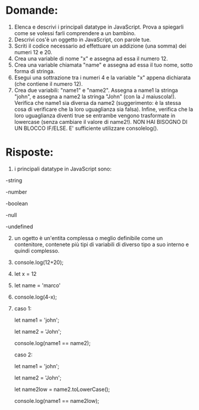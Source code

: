 # Domande:
1. Elenca e descrivi i principali datatype in JavaScript. Prova a spiegarli come se volessi farli comprendere a un bambino.
2. Descrivi cos'è un oggetto in JavaScript, con parole tue.
3. Scriti il codice necessario ad effettuare un addizione (una somma) dei numeri 12 e 20.
4. Crea una variable di nome "x" e assegna ad essa il numero 12.
5. Crea una variable chiamata "name" e assegna ad essa il tuo nome, sotto forma di stringa.
6. Esegui una sottrazione tra i numeri 4 e la variable "x" appena dichiarata (che contiene il numero 12).
7. Crea due variabili: "name1" e "name2". Assegna a name1 la stringa "john", e assegna a name2 la stringa "John" (con la J maiuscola!). Verifica che name1 sia diversa da name2 (suggerimento: è la stessa cosa di verificare che la loro uguaglianza sia falsa). Infine, verifica che la loro uguaglianza diventi true se entrambe vengono trasformate in lowercase (senza cambiare il valore di name2!). NON HAI BISOGNO DI UN BLOCCO IF/ELSE. E' sufficiente utilizzare consolelog().

# Risposte:
1. i principali datatype in JavaScript sono:

-string

-number

-boolean

-null

-undefined


2. un ogetto è un'entita complessa o meglio definibile come un contenitore, contenete più tipi di variabili di diverso tipo a suo interno e quindi complesso.
3.  console.log(12+20);
4. let x = 12
5. let name = 'marco'
6. console.log(4-x);
7. caso 1:

    let name1 = 'john'; 

    let name2 = 'John';

    console.log(name1 == name2);


    caso 2:

    let name1 = 'john';

    let name2 = 'John';

    let name2low = name2.toLowerCase();

    console.log(name1 == name2low);
